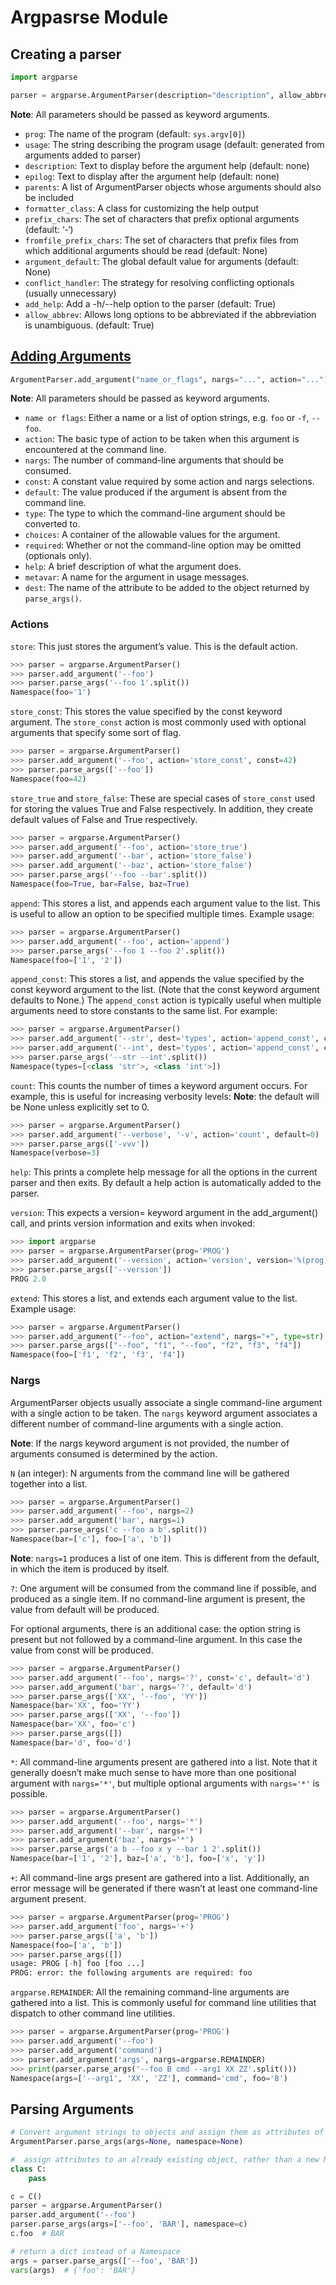 # Argpasrse Module

## Creating a parser

```py
import argparse

parser = argparse.ArgumentParser(description="description", allow_abbrev=True)
```

**Note**: All parameters should be passed as keyword arguments.

- `prog`: The name of the program (default: `sys.argv[0]`)
- `usage`: The string describing the program usage (default: generated from arguments added to parser)
- `description`: Text to display before the argument help (default: none)
- `epilog`: Text to display after the argument help (default: none)
- `parents`: A list of ArgumentParser objects whose arguments should also be included
- `formatter_class`: A class for customizing the help output
- `prefix_chars`: The set of characters that prefix optional arguments (default: ‘-‘)
- `fromfile_prefix_chars`: The set of characters that prefix files from which additional arguments should be read (default: None)
- `argument_default`: The global default value for arguments (default: None)
- `conflict_handler`: The strategy for resolving conflicting optionals (usually unnecessary)
- `add_help`: Add a -h/--help option to the parser (default: True)
- `allow_abbrev`: Allows long options to be abbreviated if the abbreviation is unambiguous. (default: True)

## [Adding Arguments](https://docs.python.org/3/library/argparse.html#the-add-argument-method)

```py
ArgumentParser.add_argument("name_or_flags", nargs="...", action="...")
```

**Note**: All parameters should be passed as keyword arguments.

- `name or flags`: Either a name or a list of option strings, e.g. `foo` or `-f`, `--foo`.
- `action`: The basic type of action to be taken when this argument is encountered at the command line.
- `nargs`: The number of command-line arguments that should be consumed.
- `const`: A constant value required by some action and nargs selections.
- `default`: The value produced if the argument is absent from the command line.
- `type`: The type to which the command-line argument should be converted to.
- `choices`: A container of the allowable values for the argument.
- `required`: Whether or not the command-line option may be omitted (optionals only).
- `help`: A brief description of what the argument does.
- `metavar`: A name for the argument in usage messages.
- `dest`: The name of the attribute to be added to the object returned by `parse_args()`.

### Actions

`store`: This just stores the argument’s value. This is the default action.

```py
>>> parser = argparse.ArgumentParser()
>>> parser.add_argument('--foo')
>>> parser.parse_args('--foo 1'.split())
Namespace(foo='1')
```

`store_const`: This stores the value specified by the const keyword argument. The `store_const` action is most commonly used with optional arguments that specify some sort of flag.

```py
>>> parser = argparse.ArgumentParser()
>>> parser.add_argument('--foo', action='store_const', const=42)
>>> parser.parse_args(['--foo'])
Namespace(foo=42)
```

`store_true` and `store_false`: These are special cases of `store_const` used for storing the values True and False respectively. In addition, they create default values of False and True respectively.

```py
>>> parser = argparse.ArgumentParser()
>>> parser.add_argument('--foo', action='store_true')
>>> parser.add_argument('--bar', action='store_false')
>>> parser.add_argument('--baz', action='store_false')
>>> parser.parse_args('--foo --bar'.split())
Namespace(foo=True, bar=False, baz=True)
```

`append`: This stores a list, and appends each argument value to the list. This is useful to allow an option to be specified multiple times. Example usage:

```py
>>> parser = argparse.ArgumentParser()
>>> parser.add_argument('--foo', action='append')
>>> parser.parse_args('--foo 1 --foo 2'.split())
Namespace(foo=['1', '2'])
```

`append_const`: This stores a list, and appends the value specified by the const keyword argument to the list. (Note that the const keyword argument defaults to None.) The `append_const` action is typically useful when multiple arguments need to store constants to the same list. For example:

```py
>>> parser = argparse.ArgumentParser()
>>> parser.add_argument('--str', dest='types', action='append_const', const=str)
>>> parser.add_argument('--int', dest='types', action='append_const', const=int)
>>> parser.parse_args('--str --int'.split())
Namespace(types=[<class 'str'>, <class 'int'>])
```

`count`: This counts the number of times a keyword argument occurs. For example, this is useful for increasing verbosity levels:
**Note**: the default will be None unless explicitly set to 0.

```py
>>> parser = argparse.ArgumentParser()
>>> parser.add_argument('--verbose', '-v', action='count', default=0)
>>> parser.parse_args(['-vvv'])
Namespace(verbose=3)
```

`help`: This prints a complete help message for all the options in the current parser and then exits. By default a help action is automatically added to the parser.

`version`: This expects a version= keyword argument in the add_argument() call, and prints version information and exits when invoked:

```py
>>> import argparse
>>> parser = argparse.ArgumentParser(prog='PROG')
>>> parser.add_argument('--version', action='version', version='%(prog)s 2.0')
>>> parser.parse_args(['--version'])
PROG 2.0
```

`extend`: This stores a list, and extends each argument value to the list. Example usage:

```py
>>> parser = argparse.ArgumentParser()
>>> parser.add_argument("--foo", action="extend", nargs="+", type=str)
>>> parser.parse_args(["--foo", "f1", "--foo", "f2", "f3", "f4"])
Namespace(foo=['f1', 'f2', 'f3', 'f4'])
```

### Nargs

ArgumentParser objects usually associate a single command-line argument with a single action to be taken.
The `nargs` keyword argument associates a different number of command-line arguments with a single action.

**Note**: If the nargs keyword argument is not provided, the number of arguments consumed is determined by the action.

`N` (an integer): N arguments from the command line will be gathered together into a list.

```py
>>> parser = argparse.ArgumentParser()
>>> parser.add_argument('--foo', nargs=2)
>>> parser.add_argument('bar', nargs=1)
>>> parser.parse_args('c --foo a b'.split())
Namespace(bar=['c'], foo=['a', 'b'])
```

**Note**: `nargs=1` produces a list of one item. This is different from the default, in which the item is produced by itself.

`?`: One argument will be consumed from the command line if possible, and produced as a single item. If no command-line argument is present, the value from default will be produced.

For optional arguments, there is an additional case: the option string is present but not followed by a command-line argument. In this case the value from const will be produced.

```py
>>> parser = argparse.ArgumentParser()
>>> parser.add_argument('--foo', nargs='?', const='c', default='d')
>>> parser.add_argument('bar', nargs='?', default='d')
>>> parser.parse_args(['XX', '--foo', 'YY'])
Namespace(bar='XX', foo='YY')
>>> parser.parse_args(['XX', '--foo'])
Namespace(bar='XX', foo='c')
>>> parser.parse_args([])
Namespace(bar='d', foo='d')
```

`*`: All command-line arguments present are gathered into a list. Note that it generally doesn’t make much sense to have more than one positional argument with `nargs='*'`, but multiple optional arguments with `nargs='*'` is possible.

```py
>>> parser = argparse.ArgumentParser()
>>> parser.add_argument('--foo', nargs='*')
>>> parser.add_argument('--bar', nargs='*')
>>> parser.add_argument('baz', nargs='*')
>>> parser.parse_args('a b --foo x y --bar 1 2'.split())
Namespace(bar=['1', '2'], baz=['a', 'b'], foo=['x', 'y'])
```

`+`: All command-line args present are gathered into a list. Additionally, an error message will be generated if there wasn’t at least one command-line argument present.

```py
>>> parser = argparse.ArgumentParser(prog='PROG')
>>> parser.add_argument('foo', nargs='+')
>>> parser.parse_args(['a', 'b'])
Namespace(foo=['a', 'b'])
>>> parser.parse_args([])
usage: PROG [-h] foo [foo ...]
PROG: error: the following arguments are required: foo
```

`argparse.REMAINDER`: All the remaining command-line arguments are gathered into a list. This is commonly useful for command line utilities that dispatch to other command line utilities.

```py
>>> parser = argparse.ArgumentParser(prog='PROG')
>>> parser.add_argument('--foo')
>>> parser.add_argument('command')
>>> parser.add_argument('args', nargs=argparse.REMAINDER)
>>> print(parser.parse_args('--foo B cmd --arg1 XX ZZ'.split()))
Namespace(args=['--arg1', 'XX', 'ZZ'], command='cmd', foo='B')
```

## Parsing Arguments

```py
# Convert argument strings to objects and assign them as attributes of the namespace. Return the populated namespace.
ArgumentParser.parse_args(args=None, namespace=None)

#  assign attributes to an already existing object, rather than a new Namespace object
class C:
    pass

c = C()
parser = argparse.ArgumentParser()
parser.add_argument('--foo')
parser.parse_args(args=['--foo', 'BAR'], namespace=c)
c.foo  # BAR

# return a dict instead of a Namespace
args = parser.parse_args(['--foo', 'BAR'])
vars(args)  # {'foo': 'BAR'}
```
